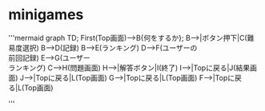 # minigames
'''mermaid
graph TD;
    First(Top画面)-->B{何をするか};
    B-->|ボタン押下|C(難易度選択)
        B-->D(記録)
        B-->E(ランキング)
        D-->F(ユーザーの<br>前回記録)
        E-->G(ユーザー<br>ランキング)
        C-->H(問題画面)
        H-->|解答ボタン|I(終了)
        I-->|Topに戻る|J(結果画面)
        J-->|Topに戻る|L(Top画面)
        G-->|Topに戻る|L(Top画面)
        F-->|Topに戻る|L(Top画面)

'''
